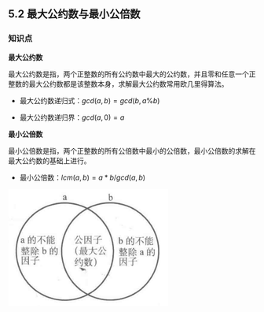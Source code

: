 ## 5.2 最大公约数与最小公倍数

### 知识点

**最大公约数**

最大公约数是指，两个正整数的所有公约数中最大的公约数，并且零和任意一个正整数的最大公约数都是该整数本身，求解最大公约数常用欧几里得算法。

* 最大公约数递归式：$gcd(a, b) = gcd(b, a\%b)$

* 最大公约数递归界：$gcd(a, 0) = a$

**最小公倍数**

最小公倍数是指，两个正整数的所有公倍数中最小的公倍数，最小公倍数的求解在最大公约数的基础上进行。

* 最小公倍数：$lcm(a, b) = a * b / gcd(a, b)$

<img src="./image-20210723160727796.png" alt="image-20210723160727796" style="zoom: 50%;" />

